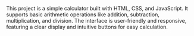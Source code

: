 This project is a simple calculator built with HTML, CSS, and JavaScript.
It supports basic arithmetic operations like addition, subtraction, multiplication, and division.
The interface is user-friendly and responsive, featuring a clear display and intuitive buttons for easy calculation.
